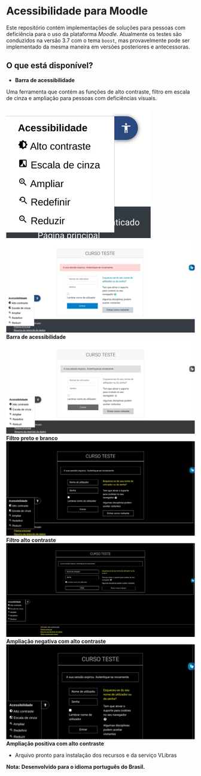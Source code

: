 # Acessibilidade para Moodle
Este repositório contém implementações de soluções para pessoas com deficiência para o uso da plataforma _Moodle_. Atualmente os testes são conduzidos na versão 3.7 com o tema `boost`, mas provavelmente pode ser implementado da mesma maneira em versões posteriores e antecessoras.

## O que está disponível?
* **Barra de acessibilidade**

Uma ferramenta que contém as funções de alto contraste, filtro em escala de cinza e ampliação para pessoas com deficiências visuais.

![Imagem da barra de acessibilidade](./screenshoots/bar.jpg)
![Captura de tela da barra no Moodle](./screenshoots/regular.jpg)
**Barra de acessibilidade**
![Captura de tela do filtro preto e branco](./screenshoots/grayscale.jpg)
**Filtro preto e branco**
![Captura de tela do filtro alto contraste](./screenshoots/hc.jpg)
**Filtro alto contraste**
![Captura de tela da ampliação negativa com alto contraste](./screenshoots/hczoomm.jpg)
**Ampliação negativa com alto contraste**
![Captura de tela da ampliação positiva com alto constraste](./screenshoots/hczoomM.jpg)
**Ampliação positiva com alto contraste**

* Arquivo pronto para instalação dos recursos e da serviço VLibras



**Nota: Desenvolvido para o idioma português do Brasil.**